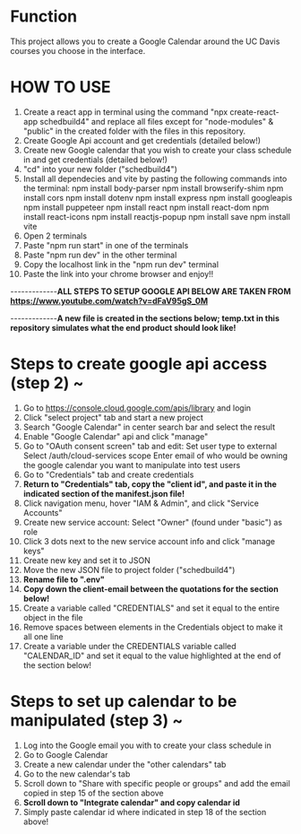 # Function
This project allows you to create a Google Calendar around the UC Davis courses you choose in the interface.



# HOW TO USE
1. Create a react app in terminal using the command "npx create-react-app schedbuild4" and replace all files except for "node-modules" & "public" in the created folder with the files in this repository.
2. Create Google Api account and get credentials (detailed below!)
3. Create new Google calendar that you wish to create your class schedule in and get credentials (detailed below!)
4. "cd" into your new folder ("schedbuild4")
5. Install all dependecies and vite by pasting the following commands into the terminal:
     npm install body-parser
     npm install browserify-shim
     npm install cors
     npm install dotenv
     npm install express
     npm install googleapis
     npm install puppeteer
     npm install react
     npm install react-dom
     npm install react-icons
     npm install reactjs-popup
     npm install save
     npm install vite
7. Open 2 terminals
8. Paste "npm run start" in one of the terminals
9. Paste "npm run dev" in the other terminal
10. Copy the localhost link in the "npm run dev" terminal
11. Paste the link into your chrome browser and enjoy!!


-------------**ALL STEPS TO SETUP GOOGLE API BELOW ARE TAKEN FROM https://www.youtube.com/watch?v=dFaV95gS_0M**

-------------**A new file is created in the sections below; temp.txt in this repository simulates what the end product should look like!**
# Steps to create google api access (step 2) ~
1. Go to https://console.cloud.google.com/apis/library and login
2. Click "select project" tab and start a new project
3. Search "Google Calendar" in center search bar and select the result
4. Enable "Google Calendar" api and click "manage"
5. Go to "OAuth consent screen" tab and edit:
        Set user type to external
        Select /auth/cloud-services scope
        Enter email of who would be owning the google calendar you want to manipulate into test users
7. Go to "Credentials" tab and create credentials
8. **Return to "Credentials" tab, copy the "client id", and paste it in the indicated section of the manifest.json file!**
9. Click navigation menu, hover "IAM & Admin", and click "Service Accounts"
10. Create new service account:
        Select "Owner" (found under "basic") as role
11. Click 3 dots next to the new service account info and click "manage keys"
12. Create new key and set it to JSON
13. Move the new JSON file to project folder ("schedbuild4")
14. **Rename file to ".env"**
15. **Copy down the client-email between the quotations for the section below!**
16. Create a variable called "CREDENTIALS" and set it equal to the entire object in the file
17. Remove spaces between elements in the Credentials object to make it all one line
18. Create a variable under the CREDENTIALS variable called "CALENDAR_ID" and set it equal to the value highlighted at the end of the section below!

# Steps to set up calendar to be manipulated (step 3) ~
1. Log into the Google email you with to create your class schedule in
2. Go to Google Calendar
3. Create a new calendar under the "other calendars" tab
4. Go to the new calendar's tab
5. Scroll down to "Share with specific people or groups" and add the email copied in step 15 of the section above
6. **Scroll down to "Integrate calendar" and copy calendar id**
7. Simply paste calendar id where indicated in step 18 of the section above!
